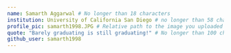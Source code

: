 ```yaml
---
name: Samarth Aggarwal # No longer than 18 characters
institution: University of California San Diego # no longer than 58 characters
profile_pic: samarth1998.JPG # Relative path to the image you uploaded
quote: "Barely graduating is still graduating!" # No longer than 100 characters
github_user: samarth1998
---
```

